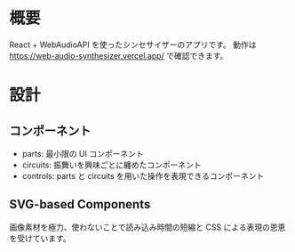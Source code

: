 # 概要

React + WebAudioAPI を使ったシンセサイザーのアプリです。 動作は
https://web-audio-synthesizer.vercel.app/ で確認できます。

# 設計

## コンポーネント

- parts: 最小限の UI コンポーネント
- circuits: 振舞いを興味ごとに纏めたコンポーネント
- controls: parts と circuits を用いた操作を表現できるコンポーネント

## SVG-based Components

画像素材を極力、使わないことで読み込み時間の短縮と CSS
による表現の恩恵を受けています。

<!-- ## Written in SCSS

Tailwind ではなく SCSS を使うことでコンポーネントの可読性を高めています。 -->
